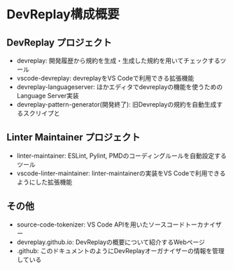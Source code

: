 # DevReplay構成概要

## DevReplay プロジェクト

* devreplay: 開発履歴から規約を生成・生成した規約を用いてチェックするツール
* vscode-devreplay: devreplayをVS Codeで利用できる拡張機能
* devreplay-languageserver: ほかエディタでdevreplayの機能を使うためのLanguage Server実装
* devreplay-pattern-generator(開発終了): 旧Devreplayの規約を自動生成するスクリイプと

## Linter Maintainer プロジェクト

* linter-maintainer: ESLint, Pylint, PMDのコーディングルールを自動設定するツール
* vscode-linter-maintainer: linter-maintainerの実装をVS Codeで利用できるようにした拡張機能

## その他

* source-code-tokenizer: VS Code APIを用いたソースコードトーカナイザー
* devreplay.github.io: DevReplayの概要について紹介するWebページ
* .github: このドキュメントのようにDevReplayオーガナイザーの情報を管理している
